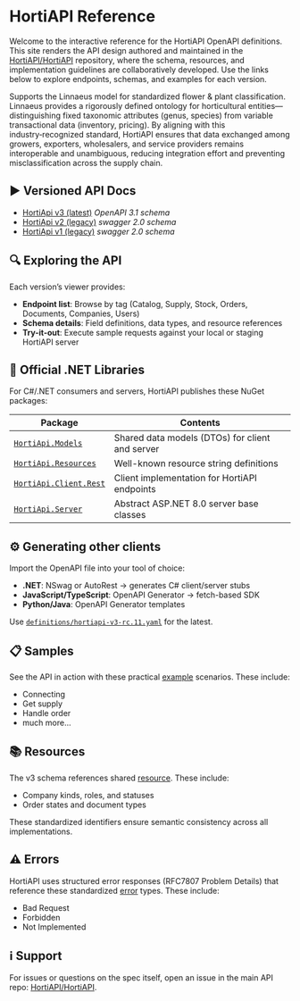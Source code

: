 # HortiAPI Reference

Welcome to the interactive reference for the HortiAPI OpenAPI definitions. This site renders the API design authored and maintained in the [HortiAPI/HortiAPI](https://github.com/HortiAPI/HortiAPI) repository, where the schema, resources, and implementation guidelines are collaboratively developed. Use the links below to explore endpoints, schemas, and examples for each version.

Supports the Linnaeus model for standardized flower & plant classification. Linnaeus provides a rigorously defined ontology for horticultural entities—distinguishing fixed taxonomic attributes (genus, species) from variable transactional data (inventory, pricing). By aligning with this industry‑recognized standard, HortiAPI ensures that data exchanged among growers, exporters, wholesalers, and service providers remains interoperable and unambiguous, reducing integration effort and preventing misclassification across the supply chain.

## ▶️ Versioned API Docs

* [HortiApi v3 (latest)](/v3) *OpenAPI 3.1 schema*
* [HortiApi v2 (legacy)](/v2) *swagger 2.0 schema*
* [HortiApi v1 (legacy)](/v1) *swagger 2.0 schema*

## 🔍 Exploring the API

Each version’s viewer provides:

* **Endpoint list**: Browse by tag (Catalog, Supply, Stock, Orders, Documents, Companies, Users)
* **Schema details**: Field definitions, data types, and resource references
* **Try-it-out**: Execute sample requests against your local or staging HortiAPI server

## 🧩 Official .NET Libraries

For C#/.NET consumers and servers, HortiAPI publishes these NuGet packages:

| Package                                                                       | Contents                                          |
| ----------------------------------------------------------------------------- | ------------------------------------------------- |
| [`HortiApi.Models`](https://www.nuget.org/packages/HortiApi.Models)           | Shared data models (DTOs) for client and server   |
| [`HortiApi.Resources`](https://www.nuget.org/packages/HortiApi.Resources)     | Well-known resource string definitions            |
| [`HortiApi.Client.Rest`](https://www.nuget.org/packages/HortiApi.Client.Rest) | Client implementation for HortiAPI endpoints      |
| [`HortiApi.Server`](https://www.nuget.org/packages/HortiApi.Server)           | Abstract ASP.NET 8.0 server base classes          |

## ⚙️ Generating other clients

Import the OpenAPI file into your tool of choice:

* **.NET**: NSwag or AutoRest → generates C# client/server stubs
* **JavaScript/TypeScript**: OpenAPI Generator → fetch-based SDK
* **Python/Java**: OpenAPI Generator templates

Use [`definitions/hortiapi-v3-rc.11.yaml`](/definitions/hortiapi-v3-rc.11.yaml) for the latest.

## 📋 Samples

See the API in action with these practical [example](/sample) scenarios. These include:

* Connecting
* Get supply
* Handle order
* much more...

## 📚 Resources

The v3 schema references shared [resource](/resource). These include:

* Company kinds, roles, and statuses
* Order states and document types

These standardized identifiers ensure semantic consistency across all implementations.

## ⚠️ Errors

HortiAPI uses structured error responses (RFC7807 Problem Details) that reference these standardized [error](/error) types. These include:

* Bad Request
* Forbidden
* Not Implemented

## ℹ️ Support

For issues or questions on the spec itself, open an issue in the main API repo: [HortiAPI/HortiAPI](https://github.com/HortiAPI/HortiAPI/issues).
